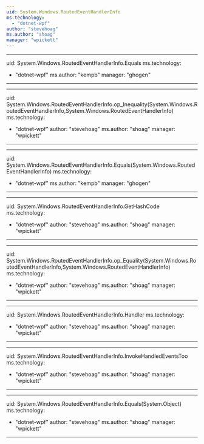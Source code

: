 ```yaml
---
uid: System.Windows.RoutedEventHandlerInfo
ms.technology: 
  - "dotnet-wpf"
author: "stevehoag"
ms.author: "shoag"
manager: "wpickett"
---
```


---
uid: System.Windows.RoutedEventHandlerInfo.Equals
ms.technology: 
  - "dotnet-wpf"
ms.author: "kempb"
manager: "ghogen"
---

---
uid: System.Windows.RoutedEventHandlerInfo.op_Inequality(System.Windows.RoutedEventHandlerInfo,System.Windows.RoutedEventHandlerInfo)
ms.technology: 
  - "dotnet-wpf"
author: "stevehoag"
ms.author: "shoag"
manager: "wpickett"
---

---
uid: System.Windows.RoutedEventHandlerInfo.Equals(System.Windows.RoutedEventHandlerInfo)
ms.technology: 
  - "dotnet-wpf"
ms.author: "kempb"
manager: "ghogen"
---

---
uid: System.Windows.RoutedEventHandlerInfo.GetHashCode
ms.technology: 
  - "dotnet-wpf"
author: "stevehoag"
ms.author: "shoag"
manager: "wpickett"
---

---
uid: System.Windows.RoutedEventHandlerInfo.op_Equality(System.Windows.RoutedEventHandlerInfo,System.Windows.RoutedEventHandlerInfo)
ms.technology: 
  - "dotnet-wpf"
author: "stevehoag"
ms.author: "shoag"
manager: "wpickett"
---

---
uid: System.Windows.RoutedEventHandlerInfo.Handler
ms.technology: 
  - "dotnet-wpf"
author: "stevehoag"
ms.author: "shoag"
manager: "wpickett"
---

---
uid: System.Windows.RoutedEventHandlerInfo.InvokeHandledEventsToo
ms.technology: 
  - "dotnet-wpf"
author: "stevehoag"
ms.author: "shoag"
manager: "wpickett"
---

---
uid: System.Windows.RoutedEventHandlerInfo.Equals(System.Object)
ms.technology: 
  - "dotnet-wpf"
author: "stevehoag"
ms.author: "shoag"
manager: "wpickett"
---
